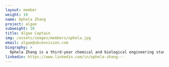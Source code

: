```yaml
---
layout: member
weight: 10
name: Ophela Zhang
project: algae
subweight: 10
title: Algae Captain
img: /assets/images/members/ophela.jpg
email: algae@ubcenvision.com
biography: >
  Ophela Zhang is a third-year chemical and biological engineering student. Her current co-op position as a junior research scientist in a biorefinery lab has fostered her interest in biomass based fuels and given her ideas in developing the algae project.  
linkedin: https://www.linkedin.com/in/ophela-zhang---
---
```

